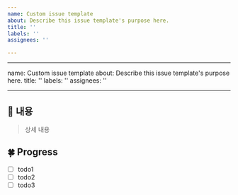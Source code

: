 ```yaml
---
name: Custom issue template
about: Describe this issue template's purpose here.
title: ''
labels: ''
assignees: ''

---
```


---
name: Custom issue template
about: Describe this issue template's purpose here.
title: ''
labels: ''
assignees: ''

---

## 🌳 내용

> 상세 내용

## 🍀 Progress

- [ ] todo1
- [ ] todo2
- [ ] todo3
